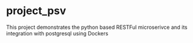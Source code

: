 # project_psv
This project demonstrates the python based RESTFul microserivce and its integration with postgresql using Dockers
